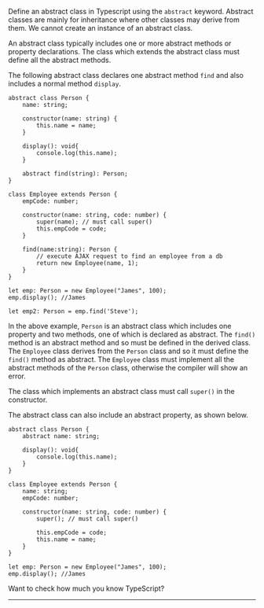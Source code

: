 Define an abstract class in Typescript using the `abstract` keyword. Abstract classes are mainly for inheritance where other classes may derive from them. We cannot create an instance of an abstract class.

An abstract class typically includes one or more abstract methods or property declarations. The class which extends the abstract class must define all the abstract methods.

The following abstract class declares one abstract method `find` and also includes a normal method `display`.

    abstract class Person {
        name: string;
        
        constructor(name: string) {
            this.name = name;
        }
    
        display(): void{
            console.log(this.name);
        }
    
        abstract find(string): Person;
    }
    
    class Employee extends Person { 
        empCode: number;
        
        constructor(name: string, code: number) { 
            super(name); // must call super()
            this.empCode = code;
        }
    
        find(name:string): Person { 
            // execute AJAX request to find an employee from a db
            return new Employee(name, 1);
        }
    }
    
    let emp: Person = new Employee("James", 100);
    emp.display(); //James
    
    let emp2: Person = emp.find('Steve');
    

In the above example, `Person` is an abstract class which includes one property and two methods, one of which is declared as abstract. The `find()` method is an abstract method and so must be defined in the derived class. The `Employee` class derives from the `Person` class and so it must define the `find()` method as abstract. The `Employee` class must implement all the abstract methods of the `Person` class, otherwise the compiler will show an error.

The class which implements an abstract class must call `super()` in the constructor.

The abstract class can also include an abstract property, as shown below.

    abstract class Person {
        abstract name: string;
    
        display(): void{
            console.log(this.name);
        }
    }
    
    class Employee extends Person { 
        name: string;
        empCode: number;
        
        constructor(name: string, code: number) { 
            super(); // must call super()
            
            this.empCode = code;
            this.name = name;
        }
    }
    
    let emp: Person = new Employee("James", 100);
    emp.display(); //James
    

Want to check how much you know TypeScript?

___